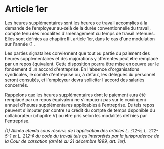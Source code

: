 # Article 1er

Les heures supplémentaires sont les heures de travail accomplies à la demande de l'employeur au-delà de la durée conventionnelle du travail, compte tenu des modalités d'aménagement du temps de travail retenues. Elles sont définies au chapitre III, article 1er, dans le cas d'une modulation sur l'année (1).

Les parties signataires conviennent que tout ou partie du paiement des heures supplémentaires et des majorations y afférentes peut être remplacé par un repos équivalent. Cette disposition pourra être mise en oeuvre sur le fondement d'un accord d'entreprise. En l'absence d'organisations syndicales, le comité d'entreprise ou, à défaut, les délégués du personnel seront consultés, et l'employeur devra solliciter l'accord des salariés concernés.

Rappelons que les heures supplémentaires dont le paiement aura été remplacé par un repos équivalent ne s'imputent pas sur le contingent annuel d'heures supplémentaires applicables à l'entreprise. De tels repos peuvent s'imputer par contre au crédit du compte de temps disponible du collaborateur (chapitre V) ou être pris selon les modalités définies par l'entreprise.

*(1) Alinéa étendu sous réserve de l'application des articles L. 212-5, L. 212-5-1 et L. 212-6 du code du travail tels qu'interprétés par la jurisprudence de la Cour de cassation (arrêté du 21 décembre 1999, art. 1er).*

